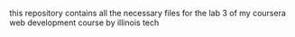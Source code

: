 this repository contains all the necessary files for the lab 3 of my coursera web development course by illinois tech 
